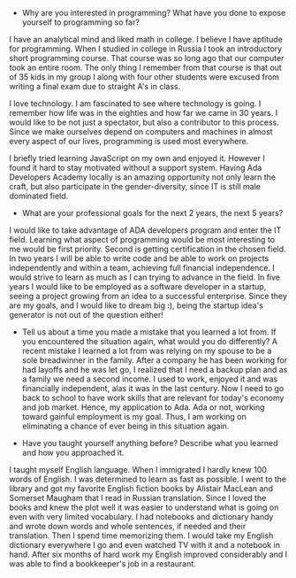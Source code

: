 * Why are you interested in programming? What have you done to expose yourself to programming so far?

I have an analytical mind and liked math in college.  I believe I have aptitude for programming. When I studied in college in Russia I took an introductory short programming course. That course was so long ago that our computer took an entire room. The only thing I remember from that course is that out of 35 kids in my group I along with four other students were excused from writing a final exam due to straight A's in class.  

I love technology. I am fascinated to see where technology is going. I remember how life was in the eighties and how far we came in 30 years. I would like to be not just a spectator, but also a contributor to this process. Since we make ourselves depend on computers and machines in almost every aspect of our lives, programming is used most everywhere.  

I briefly tried learning JavaScript on my own and enjoyed it. However I found it hard to stay motivated without a support system.  Having Ada Developers Academy locally is an amazing opportunity not only learn the craft, but also participate in the gender-diversity, since IT is still male dominated field.


* What are your professional goals for the next 2 years, the next 5 years?

I would like to take advantage of ADA developers program and enter the IT field. Learning what aspect of programming would be most interesting to me would be first priority. Second is getting certification in the chosen field. In two years I will be able to write code and be able to work on projects independently and within a team, achieving full financial independence. I would strive to learn as much as I can trying to advance in the field. In five years I would like to be employed as a software developer in a startup, seeing a project growing from an idea to a successful enterprise. Since they are my goals, and I would like to dream big :), being the startup idea's generator is not out of the question either!


* Tell us about a time you made a mistake that you learned a lot from. If you encountered the situation again, what would you do differently?
A recent mistake I learned a lot from was relying on my spouse to be a sole breadwinner in the family. After a company he has been working for had layoffs and he was let go, I realized that I need a backup plan and as a family we need a second income. I used to work, enjoyed it and was financially independent, alas it was in the last century. Now I need to go back to school to have work skills that are relevant for today's economy and job market. Hence, my application to Ada.  Ada or not, working toward gainful employment is my goal. Thus, I am working on eliminating a chance of ever being in this situation again.
 

* Have you taught yourself anything before? Describe what you learned and how you approached it.

I taught myself English language. When I immigrated I hardly knew 100 words of English. I was determined to learn as fast as possible. I went to the library and got my favorite English fiction books by Alistair MacLean and Somerset Maugham that I read in Russian translation. Since I loved the books and knew the plot well it was easier to understand what is going on even with very limited vocabulary. I had notebooks and dictionary handy and wrote down words and whole sentences, if needed and their translation. Then I spend time memorizing them.  I would take my English dictionary everywhere I go and even watched TV with it and a notebook in hand.  After six months of hard work my English improved considerably and I was able to find a bookkeeper's job in a restaurant. 